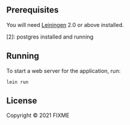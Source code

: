 ## Prerequisites

You will need [Leiningen][1] 2.0 or above installed.

[1]: https://github.com/technomancy/leiningen
[2]: postgres installed and running

## Running

To start a web server for the application, run:

    lein run 

## License

Copyright © 2021 FIXME
